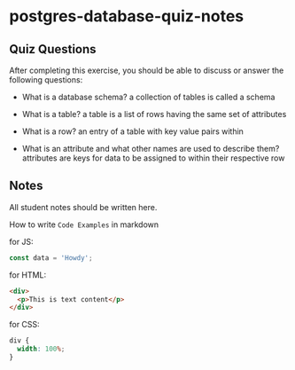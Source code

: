# postgres-database-quiz-notes

## Quiz Questions

After completing this exercise, you should be able to discuss or answer the following questions:

- What is a database schema?
  a collection of tables is called a schema
- What is a table?
  a table is a list of rows having the same set of attributes
- What is a row?
  an entry of a table with key value pairs within

- What is an attribute and what other names are used to describe them?
  attributes are keys for data to be assigned to within their respective row

## Notes

All student notes should be written here.

How to write `Code Examples` in markdown

for JS:

```javascript
const data = 'Howdy';
```

for HTML:

```html
<div>
  <p>This is text content</p>
</div>
```

for CSS:

```css
div {
  width: 100%;
}
```
